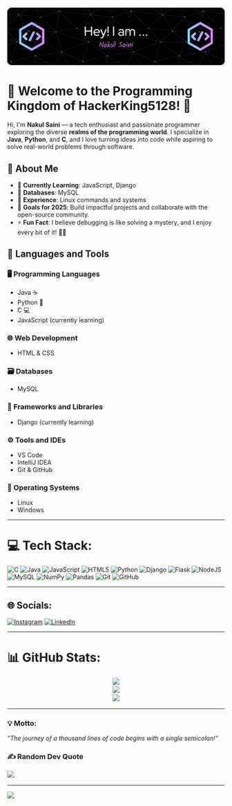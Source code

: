 ![Welcome Banner](https://github.com/HackerKing5128/HackerKing5128/blob/main/github-header-image2.png)

# 👑 Welcome to the Programming Kingdom of HackerKing5128! 👑  

Hi, I'm **Nakul Saini** — a tech enthusiast and passionate programmer exploring the diverse **realms of the programming world**. I specialize in **Java**, **Python**, and **C**, and I love turning ideas into code while aspiring to solve real-world problems through software.  

## 🌟 About Me

- 🔭 **Currently Learning**: JavaScript, Django  
- 💾 **Databases**: MySQL  
- 🐧 **Experience**: Linux commands and systems  
- 🎯 **Goals for 2025**: Build impactful projects and collaborate with the open-source community.  
- ⚡ **Fun Fact**: I believe debugging is like solving a mystery, and I enjoy every bit of it! 🕵️‍♂️  



## 🚀 Languages and Tools

### 🖥️ Programming Languages
- Java ☕  
- Python 🐍  
- C 💻  
- JavaScript (currently learning)  

### 🌐 Web Development
- HTML & CSS  

### 🗃️ Databases
- MySQL  

### 🌟 Frameworks and Libraries
- Django (currently learning)  

### ⚙️ Tools and IDEs
- VS Code  
- IntelliJ IDEA  
- Git & GitHub  

### 🐧 Operating Systems
- Linux  
- Windows  
 

---

# 💻 Tech Stack:
![C](https://img.shields.io/badge/c-%2300599C.svg?style=plastic&logo=c&logoColor=white) ![Java](https://img.shields.io/badge/java-%23ED8B00.svg?style=plastic&logo=openjdk&logoColor=white) ![JavaScript](https://img.shields.io/badge/javascript-%23323330.svg?style=plastic&logo=javascript&logoColor=%23F7DF1E) ![HTML5](https://img.shields.io/badge/html5-%23E34F26.svg?style=plastic&logo=html5&logoColor=white) ![Python](https://img.shields.io/badge/python-3670A0?style=plastic&logo=python&logoColor=ffdd54) ![Django](https://img.shields.io/badge/django-%23092E20.svg?style=plastic&logo=django&logoColor=white) ![Flask](https://img.shields.io/badge/flask-%23000.svg?style=plastic&logo=flask&logoColor=white) ![NodeJS](https://img.shields.io/badge/node.js-6DA55F?style=plastic&logo=node.js&logoColor=white) ![MySQL](https://img.shields.io/badge/mysql-4479A1.svg?style=plastic&logo=mysql&logoColor=white) ![NumPy](https://img.shields.io/badge/numpy-%23013243.svg?style=plastic&logo=numpy&logoColor=white) ![Pandas](https://img.shields.io/badge/pandas-%23150458.svg?style=plastic&logo=pandas&logoColor=white) ![Git](https://img.shields.io/badge/git-%23F05033.svg?style=plastic&logo=git&logoColor=white) ![GitHub](https://img.shields.io/badge/github-%23121011.svg?style=plastic&logo=github&logoColor=white)

---

## 🌐 Socials:
[![Instagram](https://img.shields.io/badge/Instagram-%23E4405F.svg?logo=Instagram&logoColor=white)](https://instagram.com/nakul_10405) [![LinkedIn](https://img.shields.io/badge/LinkedIn-%230077B5.svg?logo=linkedin&logoColor=white)](https://linkedin.com/in/nakul-saini2408) 

---

# 📊 GitHub Stats:

<div align="center">

![](https://github-readme-stats.vercel.app/api?username=HackerKing5128&theme=dark&hide_border=false&include_all_commits=false&count_private=true)<br/>
![](https://github-readme-streak-stats.herokuapp.com/?user=HackerKing5128&theme=dark&hide_border=false)<br/>
![](https://github-readme-stats.vercel.app/api/top-langs/?username=HackerKing5128&theme=dark&hide_border=false&include_all_commits=false&count_private=true&layout=compact)

</div>

---

### 💡 Motto:
*"The journey of a thousand lines of code begins with a single semicolon!"*

### ✍️ Random Dev Quote
![](https://quotes-github-readme.vercel.app/api?type=horizontal&theme=gruvbox)

---
[![](https://visitcount.itsvg.in/api?id=HackerKing5128&icon=2&color=0)](https://visitcount.itsvg.in)

